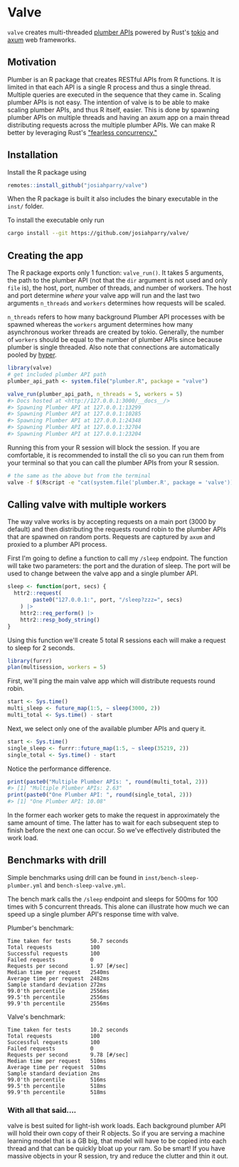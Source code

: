# Valve

`valve` creates multi-threaded [plumber APIs](https://www.rplumber.io/) powered by Rust's [tokio](https://github.com/tokio-rs/tokio) and [axum](https://github.com/tokio-rs/axum) web frameworks.

## Motivation

Plumber is an R package that creates RESTful APIs from R functions. It is limited in that each API is a single R process and thus a single thread. Multiple queries are executed in the sequence that they came in. Scaling plumber APIs is not easy. The intention of valve is to be able to make scaling plumber APIs, and thus R itself, easier. This is done by spawning plumber APIs on multiple threads and having an axum app on a main thread distributing requests across the multiple plumber APIs. We can make R better by leveraging Rust's ["fearless concurrency."](https://blog.rust-lang.org/2015/04/10/Fearless-Concurrency.html)


## Installation

Install the R package using 

```r
remotes::install_github("josiahparry/valve")
```

When the R package is built it also includes the binary executable in the `inst/` folder. 

To install the executable only run

```bash
cargo install --git https://github.com/josiahparry/valve/
```

## Creating the app

The R package exports only 1 function: `valve_run()`. It takes 5 arguments, the path to the plumber API (not that the `dir` argument is not used and only `file` is), the host, port, number of threads, and number of workers. The host and port determine _where_ your valve app will run and the last two arguments `n_threads` and `workers` determines how requests will be scaled. 

`n_threads` refers to how many background Plumber API processes with be spawned whereas the `workers` argument determines how many asynchronous worker threads are created by tokio. Generally, the number of `workers` should be equal to the number of plumber APIs since because plumber is single threaded. Also note that connections are automatically pooled by [hyper](https://docs.rs/hyper/latest/hyper/client/index.html).

```r
library(valve)
# get included plumber API path
plumber_api_path <- system.file("plumber.R", package = "valve")

valve_run(plumber_api_path, n_threads = 5, workers = 5)
#> Docs hosted at <http://127.0.0.1:3000/__docs__/>
#> Spawning Plumber API at 127.0.0.1:13299
#> Spawning Plumber API at 127.0.0.1:10285
#> Spawning Plumber API at 127.0.0.1:24348
#> Spawning Plumber API at 127.0.0.1:32704
#> Spawning Plumber API at 127.0.0.1:23204
```

Running this from your R session will block the session. If you are comfortable, it is recommended to install the cli so you can run them from your terminal so that you can call the plumber APIs from your R session.

```bash
# the same as the above but from the terminal
valve -f $(Rscript -e "cat(system.file('plumber.R', package = 'valve'))") -n 5 -w 5
```

## Calling valve with multiple workers

The way valve works is by accepting requests on a main port (3000 by default) and then distributing the requests round robin to the plumber APIs that are spawned on random ports. Requests are captured by `axum` and proxied to a plumber API process.

First I'm going to define a function to call my `/sleep` endpoint. The function will take two parameters: the port and the duration of sleep. The port will be used to change between the valve app and a single plumber API.

```r
sleep <- function(port, secs) {
  httr2::request(
        paste0("127.0.0.1:", port, "/sleep?zzz=", secs)
    ) |> 
    httr2::req_perform() |> 
    httr2::resp_body_string()
}
```

Using this function we'll create 5 total R sessions each will make a request to sleep for 2 seconds.

``` r
library(furrr)
plan(multisession, workers = 5)
```

First, we'll ping the main valve app which will distribute requests round robin.

```r
start <- Sys.time()
multi_sleep <- future_map(1:5, ~ sleep(3000, 2))
multi_total <- Sys.time() - start
```

Next, we select only one of the available plumber APIs and query it. 

```r
start <- Sys.time()
single_sleep <- furrr::future_map(1:5, ~ sleep(35219, 2))
single_total <- Sys.time() - start
```
Notice the performance difference. 

```r
print(paste0("Multiple Plumber APIs: ", round(multi_total, 2)))
#> [1] "Multiple Plumber APIs: 2.63"
print(paste0("One Plumber API: ", round(single_total, 2)))
#> [1] "One Plumber API: 10.08"
```

In the former each worker gets to make the request in approximately the same amount of time. The latter has to wait for each subsequent step to finish before the next one can occur. So we've effectively distributed the work load. 

## Benchmarks with drill

Simple benchmarks using drill can be found in `inst/bench-sleep-plumber.yml` and `bench-sleep-valve.yml`. 

The bench mark calls the `/sleep` endpoint and sleeps for 500ms for 100 times with 5 concurrent threads. This alone can illustrate how much we can speed up a single plumber API's response time with valve.

Plumber's benchmark:

```
Time taken for tests      50.7 seconds
Total requests            100
Successful requests       100
Failed requests           0
Requests per second       1.97 [#/sec]
Median time per request   2540ms
Average time per request  2482ms
Sample standard deviation 272ms
99.0'th percentile        2556ms
99.5'th percentile        2556ms
99.9'th percentile        2556ms
```


Valve's benchmark: 

```
Time taken for tests      10.2 seconds
Total requests            100
Successful requests       100
Failed requests           0
Requests per second       9.78 [#/sec]
Median time per request   510ms
Average time per request  510ms
Sample standard deviation 2ms
99.0'th percentile        516ms
99.5'th percentile        518ms
99.9'th percentile        518ms
```

### With all that said....

valve is best suited for light-ish work loads. Each background plumber API will hold their own copy of their R objects. So if you are serving a machine learning model that is a GB big, that model will have to be copied into each thread and that can be quickly bloat up your ram. So be smart! If you have massive objects in your R session, try and reduce the clutter and thin it out. 
